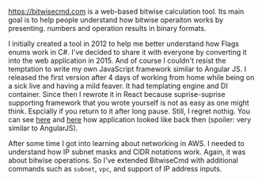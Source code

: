https://bitwisecmd.com is a web-based bitwise calculation tool. Its main goal is to help people understand how bitwise operaiton works by presenting. numbers and operation results in binary formats.

I initially created a tool in 2012 to help me better understand how Flags enums work in C#. I've decided to share it with everyone by converting it into the web application in 2015. And of course I couldn't resist the temptation to write my own JavaScript framework similar to Angular JS. I released the first version after 4 days of working from home while being on a sick live and having a mild feaver. It had templating engine and DI container. Since then I rewrote it in React because suprise-suprise supporting framework that you wrote yourself is not as easy as one might think. Espcially if you return to it after long pause. Still, I regret nothig. You can see [here](https://github.com/BorysLevytskyi/BitwiseCmd/blob/a01ca1c67040312e7c7774705b0fe48296da10ac/src/index.html#L134-L145) and [here](https://github.com/BorysLevytskyi/BitwiseCmd/blob/a01ca1c67040312e7c7774705b0fe48296da10ac/src/js/app.js) how application looked like back then (spoiler: very similar to AngularJS).

After some time I got into learning about networking in AWS. I needed to understand how IP subnet masks and CIDR notations work. Again, it was about bitwise operations. So I've extended BitwiseCmd with additional commands such as `subnet`, `vpc`, and support of IP address inputs.
